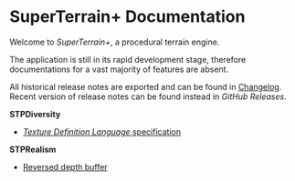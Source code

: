 # SuperTerrain+ Documentation

Welcome to *SuperTerrain+*, a procedural terrain engine.

The application is still in its rapid development stage, therefore documentations for a vast majority of features are absent.

All historical release notes are exported and can be found in [Changelog](https://github.com/stephen-hqxu/superterrainplus/tree/master/Documentation/Changelog). Recent version of release notes can be found instead in *GitHub Releases*.

**STPDiversity**

- [*Texture Definition Language* specification](https://github.com/stephen-hqxu/superterrainplus/blob/master/Documentation/tdl-specification.md)

**STPRealism**

- [Reversed depth buffer](https://github.com/stephen-hqxu/superterrainplus/blob/master/Documentation/reversed-depth-buffer.md)